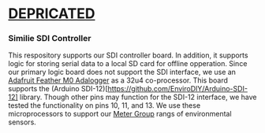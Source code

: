 # [DEPRICATED](https://github.com/similie/hyphen-coprocessor-firmware)
### Similie SDI Controller

This respository supports our SDI controller board. In addition, it supports logic for storing serial data to a local SD card for offline opperation. Since our primary logic board does not support the SDI interface, we use an [Adafruit Feather M0 Adalogger](https://www.adafruit.com/product/2796 ) as a 32u4 co-processor. This board supports the (Arduino SDI-12)[https://github.com/EnviroDIY/Arduino-SDI-12] library. Though other pins may function for the SDI-12 interface, we have tested the functionality on pins 10, 11, and 13. We use these microprocessors to support our [Meter Group](https://www.metergroup.com/) rangs of environmental sensors.
